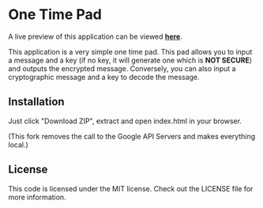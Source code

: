 One Time Pad
==

A live preview of this application can be viewed [**here**][preview].

This application is a very simple one time pad. This pad allows you to input a message and a key (if no key, it will generate one which is **NOT SECURE**) and outputs the encrypted message. Conversely, you can also input a cryptographic message and a key to decode the message.

Installation
--
Just click "Download ZIP", extract and open index.html in your browser.  

(This fork removes the call to the Google API Servers and makes everything local.)

License
--

This code is licensed under the MIT license. Check out the LICENSE file for more information.


[preview]: http://karai17.github.io/One-Time-Pad/
